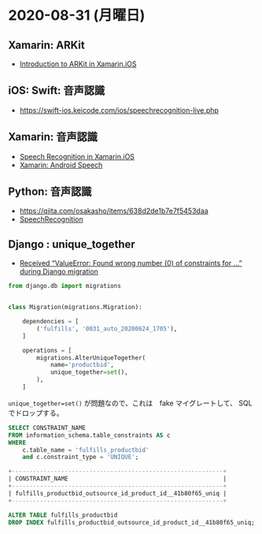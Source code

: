 # 2020-08-31 (月曜日)

## Xamarin: ARKit

- [Introduction to ARKit in Xamarin.iOS](https://docs.microsoft.com/en-us/xamarin/ios/platform/introduction-to-ios11/arkit/)

## iOS: Swift: 音声認識

- https://swift-ios.keicode.com/ios/speechrecognition-live.php

## Xamarin: 音声認識

- [Speech Recognition in Xamarin.iOS](https://docs.microsoft.com/en-us/xamarin/ios/platform/speech?tabs=macos)
- [Xamarin: Android Speech](https://docs.microsoft.com/en-us/xamarin/android/platform/speech)

## Python: 音声認識

- https://qiita.com/osakasho/items/638d2de1b7e7f5453daa
- [SpeechRecognition](https://pypi.org/project/SpeechRecognition/)

## Django : unique_together 

- [Received “ValueError: Found wrong number (0) of constraints for …” during Django migration](https://stackoverflow.com/questions/41623515/received-valueerror-found-wrong-number-0-of-constraints-for-during-djan)

~~~py
from django.db import migrations


class Migration(migrations.Migration):

    dependencies = [
        ('fulfills', '0031_auto_20200624_1705'),
    ]

    operations = [
        migrations.AlterUniqueTogether(
            name='productbid',
            unique_together=set(),
        ),
    ]

~~~

`unique_together=set()` が問題なので、これは　fake マイグレートして、 SQL でドロップする。


~~~sql
SELECT CONSTRAINT_NAME
FROM information_schema.table_constraints AS c
WHERE
    c.table_name = 'fulfills_productbid'
    and c.constraint_type = 'UNIQUE';
~~~

~~~sql
+------------------------------------------------------------+
| CONSTRAINT_NAME                                            |
+------------------------------------------------------------+
| fulfills_productbid_outsource_id_product_id__41b80f65_uniq |
+------------------------------------------------------------+
~~~


~~~sql
ALTER TABLE fulfills_productbid
DROP INDEX fulfills_productbid_outsource_id_product_id__41b80f65_uniq;
~~~
